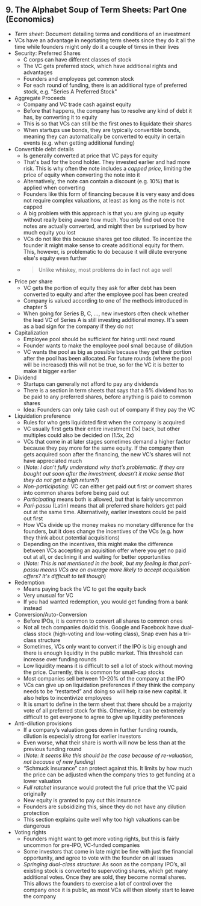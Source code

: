 ## 9. The Alphabet Soup of Term Sheets: Part One (Economics)

* *Term sheet*: Document detailing terms and conditions of an investment
* VCs have an advantage in negotiating term sheets since they do it all the time while founders might only do it a couple of times in their lives
* Security: Preferred Shares
    * C corps can have different classes of stock
    * The VC gets preferred stock, which have additional rights and advantages
    * Founders and employees get common stock
    * For each round of funding, there is an additional type of preferred stock, e.g. "Series A Preferred Stock"
* Aggregate Proceeds
    * Company and VC trade cash against equity
    * Before that happens, the company has to resolve any kind of debt it has, by converting it to equity
    * This is so that VCs can still be the first ones to liquidate their shares
    * When startups use bonds, they are typically convertible bonds, meaning they can automatically be converted to equity in certain events (e.g. when getting additional funding)
* Convertible debt details
    * Is generally converted at price that VC pays for equity
    * That's bad for the bond holder. They invested earlier and had more risk. This is why often the note includes a *capped price*, limiting the price of equity when converting the note into it
    * Alternatively, the note can contain a discount (e.g. 10%) that is applied when converting
    * Founders like this form of financing because it is very easy and does not require complex valuations, at least as long as the note is not capped
    * A big problem with this approach is that you are giving up equity without really being aware how much. You only find out once the notes are actually converted, and might then be surprised by how much equity you lost
    * VCs do not like this because shares get too diluted. To incentize the founder it might make sense to create additional equity for them. This, however, is problematic to do because it will dilute everyone else's equity even further
    * > Unlike whiskey, most problems do in fact not age well
* Price per share
    * VC gets the portion of equity they ask for after debt has been converted to equity and after the employee pool has been created
    * Company is valued according to one of the methods introduced in chapter 5
    * When going for Series B, C, ..., new investors often check whether the lead VC of Series A is still investing additional money. It's seen as a bad sign for the company if they do not
* Capitalization
    * Employee pool should be sufficient for hiring until next round
    * Founder wants to make the employee pool small because of dilution
    * VC wants the pool as big as possible because they get their portion after the pool has been allocated. For future rounds (where the pool will be increased) this will not be true, so for the VC it is better to make it bigger earlier
* Dividend
    * Startups can generally not afford to pay any dividends
    * There is a section in term sheets that says that a 6% dividend has to be paid to any preferred shares, before anything is paid to common shares
    * Idea: Founders can only take cash out of company if they pay the VC
* Liquidation preference
    * Rules for who gets liquidated first when the company is acquired
    * VC usually first gets their entire investment (1x) back, but other multiples could also be decided on (1.5x, 2x)
    * VCs that come in at later stages sometimes demand a higher factor because they pay more for the same equity. If the company then gets acquired soon after the financing, the new VC’s shares will not have appreciated much
    * (*Note: I don’t fully understand why that’s problematic. If they are bought out soon after the investment, doesn’t it make sense that they do not get a high return?*)
    * *Non-participating*: VC can either get paid out first *or* convert shares into common shares before being paid out
    * *Participating* means both is allowed, but that is fairly uncommon
    * *Pari-passu* (Latin) means that all preferred share holders get paid out at the same time. Alternatively, earlier investors could be paid out first
    * How VCs divide up the money makes no monetary difference for the founders, but it does change the incentives of the VCs (e.g. how they think about potential acquisitions)
    * Depending on the incentives, this might make the difference between VCs accepting an aquisition offer where you get no paid out at all, or declining it and waiting for better opportunities
    * (*Note: This is not mentioned in the book, but my feeling is that pari-passu means VCs are on average more likely to accept acquisition offers? It's difficult to tell though*)
* Redemption
    * Means paying back the VC to get the equity back
    * Very unusual for VC
    * If you had wanted redemption, you would get funding from a bank instead
* Conversion/Auto-Conversion
    * Before IPOs, it is common to convert all shares to common ones
    * Not all tech companies do/did this. Google and Facebook have dual-class stock (high-voting and low-voting class), Snap even has a tri-class structure
    * Sometimes, VCs only want to convert if the IPO is big enough and there is enough liquidity in the public market. This threshold can increase over funding rounds
    * Low liquidity means it is difficult to sell a lot of stock without moving the price. Currently, this is common for small-cap stocks
    * Most companies sell between 10-20% of the company at the IPO
    * VCs can give up on liquidation preferences if they think the company needs to be “restarted” and doing so will help raise new capital. It also helps to incentivize employees
    * It is smart to define in the term sheet that there should be a majority vote of all preferred stock for this. Otherwise, it can be extremely difficult to get everyone to agree to give up liquidity preferences
* Anti-dilution provisions
    * If a company’s valuation goes down in further funding rounds, dilution is especially strong for earlier investors
    * Even worse, what their share is worth will now be less than at the previous funding round
    * (*Note: It seems like this should be the case because of re-valuation, not because of new funding*)
    * “Schmuck insurance” can protect against this. It limits by how much the price can be adjusted when the company tries to get funding at a lower valuation
    * *Full ratchet* insurance would protect the full price that the VC paid originally
    * New equity is granted to pay out this insurance
    * Founders are subsidizing this, since they do not have any dilution protection
    * This section explains quite well why too high valuations can be dangerous
* Voting rights
    * Founders might want to get more voting rights, but this is fairly uncommon for pre-IPO, VC-funded companies
    * Some investors that come in late might be fine with just the financial opportunity, and agree to vote with the founder on all issues
    * *Springing dual-class structure*: As soon as the company IPO’s, all existing stock is converted to supervoting shares, which get many additional votes. Once they are sold, they become normal shares. This allows the founders to exercise a lot of control over the company once it is public, as most VCs will then slowly start to leave the company
